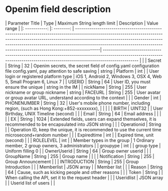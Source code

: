 # Openim field description

| Parameter Title | Type | Maximum String length limit | Description | Value range |
|: -----------: |: --------: | ------------------------------------------------------------------------------------------------------------------------------------------------------------------------------------------------------------------------------------------------------------------------------------------------------------------------------------| ----------------------------------------------------------------------------------------------------------------------------------------------------------------------------- | |
| Secret | String | 32 | Openim secrets, the secret field of config.yaml configuration file config.yaml, pay attention to safe saving | string
| Platform | int | | User login or registered platform type | iOS 1, Android 2, Windows 3, OSX 4, Web 5, Small Program 6, Linux 7 |
| USERID | String | 64 | User ID, you must ensure the unique | string in the IM |
| nickName | String | 255 | User nickname or group nickname | string
| FACEURL | String | 255 | User avatar or group avatar URL, understand according to the context | |
| Gender | int
| PHONENUMBER | String | 32 | User's mobile phone number, including region, (such as Hong Kong:+852-xxxxxxxx), | | | |
| BIRTH | UINT32 | | User Birthday, UNIX Timeline (second) | |
| Email | String | 64 | Email address | | | |
| EX | String | 1024 | Extended fields, users can expand themselves, it is recommended to be encapsulated into JSON string | |
| Operationid | String | | Operation ID, keep the unique, it is recommended to use the current time microsecond+random number | |
| Expiredtime | int | | Expired time, unit (second) | |
| ROLELEVEL | int | | Member types in the group | 1 Ordinary member, 2 group owners, 3 administrators |
| groupype | int | | group type | Uniform filling 0 |
| OwnerUserid | String | 64 | Group owner userid | |
| GroupName | String | 255 | Group name | | |
| Notification | String | 255 | Group Announcement | |
| INTRODUCTION | String | 255 | Group Introduction | |
| Memberlist | JSON array | | Member list | |
| Reason | String | 64 | Cause, such as kicking people and other reasons | |
| Token | String | | When calling the API, set it to the request header | |
| Useridlist | JSON array | | Userid list of users | |